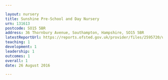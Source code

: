 ```yaml
---

layout: nursery
title: Sunshine Pre-School and Day Nursery
urn: 131613
postcode: SO15 5BR
address: 36 Thornbury Avenue, Southampton, Hampshire, SO15 5BR
latestReportUrl: https://reports.ofsted.gov.uk/provider/files/2595720/urn/131613.pdf
teaching: 1
development: 1
leadership: 1
outcomes: 1
overall: 1
date: 26 August 2016

---
```

